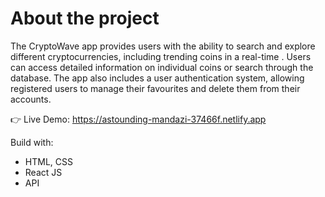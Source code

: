 # About the project 
The CryptoWave app provides users with the ability to search and explore different cryptocurrencies, including trending coins in a real-time . Users can access detailed information on individual coins or search through the database. The app also includes a user authentication system, allowing registered users to manage their favourites and delete them from their accounts.

👉 Live Demo: https://astounding-mandazi-37466f.netlify.app 

Build with:
* HTML, CSS
* React JS
* API
